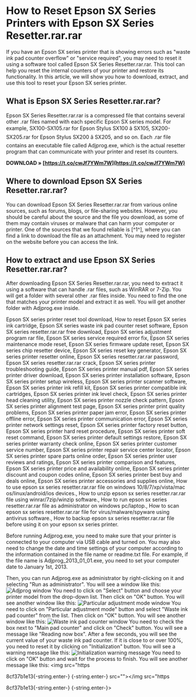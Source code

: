 # How to Reset Epson SX Series Printers with Epson SX Series Resetter.rar.rar
 
If you have an Epson SX series printer that is showing errors such as "waste ink pad counter overflow" or "service required", you may need to reset it using a software tool called Epson SX Series Resetter.rar.rar. This tool can help you reset the internal counters of your printer and restore its functionality. In this article, we will show you how to download, extract, and use this tool to reset your Epson SX series printer.
 
## What is Epson SX Series Resetter.rar.rar?
 
Epson SX Series Resetter.rar.rar is a compressed file that contains several other .rar files named with each specific Epson SX series model. For example, SX100-SX105.rar for Epson Stylus SX100 â SX105, SX200-SX205.rar for Epson Stylus SX200 â SX205, and so on. Each .rar file contains an executable file called Adjprog.exe, which is the actual resetter program that can communicate with your printer and reset its counters.
 
**DOWNLOAD » [https://t.co/cwJf7YWm7W](https://t.co/cwJf7YWm7W)**


 
## Where to download Epson SX Series Resetter.rar.rar?
 
You can download Epson SX Series Resetter.rar.rar from various online sources, such as forums, blogs, or file-sharing websites. However, you should be careful about the source and the file you download, as some of them may contain viruses or malware that can harm your computer or printer. One of the sources that we found reliable is [^1^], where you can find a link to download the file as an attachment. You may need to register on the website before you can access the link.
 
## How to extract and use Epson SX Series Resetter.rar.rar?
 
After downloading Epson SX Series Resetter.rar.rar, you need to extract it using a software that can handle .rar files, such as WinRAR or 7-Zip. You will get a folder with several other .rar files inside. You need to find the one that matches your printer model and extract it as well. You will get another folder with Adjprog.exe inside.
 
Epson SX series printer reset tool download,  How to reset Epson SX series ink cartridge,  Epson SX series waste ink pad counter reset software,  Epson SX series resetter.rar.rar free download,  Epson SX series adjustment program rar file,  Epson SX series service required error fix,  Epson SX series maintenance mode reset,  Epson SX series firmware update reset,  Epson SX series chip resetter device,  Epson SX series reset key generator,  Epson SX series printer resetter online,  Epson SX series resetter.rar.rar password,  Epson SX series resetter.rar.rar crack,  Epson SX series printer troubleshooting guide,  Epson SX series printer manual pdf,  Epson SX series printer driver download,  Epson SX series printer installation software,  Epson SX series printer setup wireless,  Epson SX series printer scanner software,  Epson SX series printer ink refill kit,  Epson SX series printer compatible ink cartridges,  Epson SX series printer ink level check,  Epson SX series printer head cleaning utility,  Epson SX series printer nozzle check pattern,  Epson SX series printer alignment test page,  Epson SX series printer print quality problems,  Epson SX series printer paper jam error,  Epson SX series printer offline error,  Epson SX series printer communication error,  Epson SX series printer network settings reset,  Epson SX series printer factory reset button,  Epson SX series printer hard reset procedure,  Epson SX series printer soft reset command,  Epson SX series printer default settings restore,  Epson SX series printer warranty check online,  Epson SX series printer customer service number,  Epson SX series printer repair service center locator,  Epson SX series printer spare parts online order,  Epson SX series printer user reviews and ratings,  Epson SX series printer comparison and features,  Epson SX series printer price and availability online,  Epson SX series printer discount and coupon codes online,  Epson SX series printer best buy and deals online,  Epson SX series printer accessories and supplies online,  How to use epson sx series resetter.rar.rar file on windows 10/8/7/xp/vista/mac os/linux/android/ios devices.,  How to unzip epson sx series resetter.rar.rar file using winrar/7zip/winzip software.,  How to run epson sx series resetter.rar.rar file as administrator on windows pc/laptop.,  How to scan epson sx series resetter.rar.rar file for virus/malware/spyware using antivirus software.,  How to backup epson sx series resetter.rar.rar file before using it on your epson sx series printer.
 
Before running Adjprog.exe, you need to make sure that your printer is connected to your computer via USB cable and turned on. You may also need to change the date and time settings of your computer according to the information contained in the file name or readme.txt file. For example, if the file name is Adjprog\_2013\_01\_01.exe, you need to set your computer date to January 1st, 2013.
 
Then, you can run Adjprog.exe as administrator by right-clicking on it and selecting "Run as administrator". You will see a window like this:
 ![Adjprog window](https://i.imgur.com/9Z0n8fL.png) 
You need to click on "Select" button and choose your printer model from the drop-down list. Then click on "OK" button. You will see another window like this:
 ![Particular adjustment mode window](https://i.imgur.com/6Y4yQ8O.png) 
You need to click on "Particular adjustment mode" button and select "Waste ink pad counter" from the list. Then click on "OK" button. You will see another window like this:
 ![Waste ink pad counter window](https://i.imgur.com/7JGq3fT.png) 
You need to check the box next to "Main pad counter" and click on "Check" button. You will see a message like "Reading now box". After a few seconds, you will see the current value of your waste ink pad counter. If it is close to or over 100%, you need to reset it by clicking on "Initialization" button. You will see a warning message like this:
 ![Initialization warning message](https://i.imgur.com/0l6Yq5F.png) 
You need to click on "OK" button and wait for the process to finish. You will see another message like this:
 <img src="https</p> 8cf37b1e13{-string.enter-}
{-string.enter-} src=""></img src="https</p> 8cf37b1e13{-string.enter-}
{-string.enter-}>